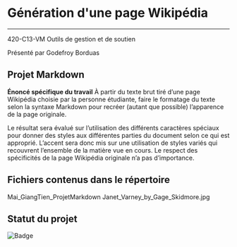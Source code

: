 # Génération d'une page Wikipédia

___

420-C13-VM Outils de gestion et de soutien

Présenté par Godefroy Borduas

## Projet Markdown
**Énoncé spécifique du travail**
À partir du texte brut tiré d’une page Wikipédia choisie par la personne étudiante, faire le 
formatage du texte selon la syntaxe Markdown pour recréer (autant que possible) l’apparence 
de la page originale. 

Le résultat sera évalué sur l’utilisation des différents caractères spéciaux pour donner des 
styles aux différentes parties du document selon ce qui est approprié. L’accent sera donc mis 
sur une utilisation de styles variés qui recouvrent l’ensemble de la matière vue en cours. Le 
respect des spécificités de la page Wikipédia originale n’a pas d’importance.

## Fichiers contenus dans le répertoire
Mai_GiangTien_ProjetMarkdown
Janet_Varney_by_Gage_Skidmore.jpg

## Statut du projet
![Badge](https://img.shields.io/badge/Projet%20Markdown-Termin%C3%A9-brightgreen)

